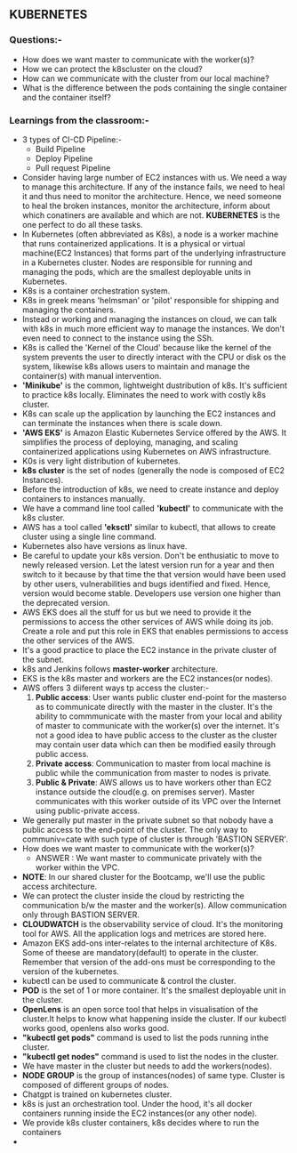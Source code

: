 ## KUBERNETES
### Questions:-
- How does we want master to communicate with the worker(s)?
- How we can protect the k8scluster on the cloud?
- How can we communicate with the cluster from our local machine?
- What is the difference between the pods containing the single container and the container itself?

### Learnings from the classroom:-
- 3 types of CI-CD Pipeline:-
  - Build Pipeline
  - Deploy Pipeline
  - Pull request Pipeline
- Consider having large number of EC2 instances with us. We need a way to manage this architecture. If any of the instance fails, we need to heal it and thus need to monitor the architecture. Hence, we need someone to heal the broken instances, monitor the architecture, inform about which conatiners are available and which are not. **KUBERNETES** is the one perfect to do all these tasks.
- In Kubernetes (often abbreviated as K8s), a node is a worker machine that runs containerized applications. It is a physical or virtual machine(EC2 Instances) that forms part of the underlying infrastructure in a Kubernetes cluster. Nodes are responsible for running and managing the pods, which are the smallest deployable units in Kubernetes.
- K8s is a container orchestration system.
- K8s in greek means 'helmsman' or 'pilot' responsible for shipping and managing the containers.
- Instead or working and managing the instances on cloud, we can talk with k8s in much more efficient way to manage the instances. We don't even need to connect to the instance using the SSh.
- K8s is called the 'Kernel of the Cloud' because like the kernel of the system prevents the user to directly interact with the CPU or disk os the system, likewise k8s allows users to maintain and manage the container(s) with manual intervention.
- **'Minikube'** is the common, lightweight dustribution of k8s. It's sufficient to practice k8s locally. Eliminates the need to work with costly k8s cluster.
- K8s can scale up the application by launching the EC2 instances and can terminate the instances when there is scale down.
- **'AWS EKS'** is Amazon Elastic Kubernetes Service offered by the AWS. It simplifies the process of deploying, managing, and scaling containerized applications using Kubernetes on AWS infrastructure.
- K0s is very light distribution of kubernetes.
- **k8s cluster** is the set of nodes (generally the node is composed of EC2 Instances).
- Before the introduction of k8s, we need to create instance and deploy containers to instances manually.
- We have a command line tool called **'kubectl'** to communicate with the k8s cluster.
- AWS has a tool called **'eksctl'** similar to kubectl, that allows to create cluster using a single line command.
- Kubernetes also have versions as linux have.
- Be careful to update your k8s version. Don't be enthusiatic to move to newly released version. Let the latest version run for a year and then switch to it because by that time the that version would have been used by other users, vulnerabilities and bugs identified and fixed. Hence, version would become stable. Developers use version one higher than the deprecated version.
- AWS EKS does all the stuff for us but we need to provide it the permissions to access the other services of AWS while doing its job. Create a role and put this role in EKS that enables permissions to access the other services of the AWS.
- It's a good practice to place the EC2 instance in the private cluster of the subnet.
- k8s and Jenkins follows **master-worker** architecture.
- EKS is the k8s master and workers are the EC2 instances(or nodes).
- AWS offers 3 diiferent ways tp access the cluster:-
  1. **Public access**: User wants public cluster end-point for the masterso as to communicate directly with the master in the cluster. It's the ability to commmunicate with the master from your local and ability of master to communicate with the worker(s) over the internet. It's not a good idea to have public access to the cluster as the cluster may contain user data which can then be modified easily through public access.
  2. **Private access**: Communication to master from local machine is public while the communication from master to nodes is private.
  3. **Public & Private**: AWS allows us to have workers other than EC2 instance outside the cloud(e.g. on premises server). Master communicates with this worker outside of its VPC over the Internet using public-private access.
- We generally put master in the private subnet so that nobody have a public access to the end-point of the cluster. The only way to communiv=cate with such type of cluster is through 'BASTION SERVER'.
- How does we want master to communicate with the worker(s)?
  - ANSWER : We want master to communicate privately with the worker within the VPC.
- **NOTE**: In our shared cluster for the Bootcamp, we'll use the public access architecture.
- We can protect the cluster inside the cloud by restricting the communication b/w the master and the worker(s). Allow communication only through BASTION SERVER.
- **CLOUDWATCH** is the observability service of cloud. It's the monitoring tool for AWS. All the application logs and metrices are stored here.
- Amazon EKS add-ons inter-relates to the internal architecture of K8s. Some of theese are mandatory(default) to operate in the cluster. Remember that version of the add-ons must be corresponding to the version of the kubernetes.
- kubectl can be used to communicate & control the cluster.
- **POD** is the set of 1 or more container. It's the smallest deployable unit in the cluster. 
- **OpenLens** is an open sorce tool that helps in visualisation of the cluster.It helps to know what happening inside the cluster. If our kubectl works good, openlens also works good.
- **"kubectl get pods"** command is used to list the pods running inthe cluster.
- **"kubectl get nodes"** command is used to list the nodes in the cluster.
- We have master in the cluster but needs to add the workers(nodes).
- **NODE GROUP** is the group of instances(nodes) of same type. Cluster is composed of different groups of nodes.
- Chatgpt is trained on kubernetes cluster.
- k8s is just an orchestration tool. Under the hood, it's all docker containers running inside the EC2 instances(or any other node).
- We provide k8s cluster containers, k8s decides where to run the containers
- 
